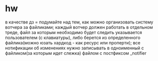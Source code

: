 # hw
в качестве дз = подумайте над тем, как можно организовать систему вотчера за файликами; каждый вотчер должен работать в отдельном треде, файл за которым необходимо будет следить  указывается пользователем (с клавиатуры), либо берется из определенного файлика(можно юзать хардкод - как ресурс или проперти); все нотификации об изменениях нужно записывать в одноименный с файликом(за которым идет слежка) файлом с постфиксом _notifier
